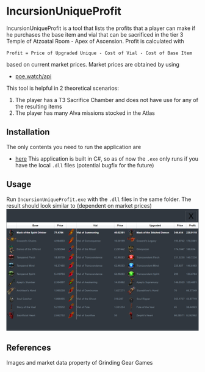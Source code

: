# IncursionUniqueProfit

IncursionUniqueProfit is a tool that lists the profits that a player can make if he purchases the base item and vial that can be sacrificed in the tier 3 Temple of Atzoatal Room - Apex of Ascension. Profit is calculated with
```
Profit = Price of Upgraded Unique - Cost of Vial - Cost of Base Item
```
based on current market prices. Market prices are obtained by using
* [poe.watch/api](https://poe.watch/api)

This tool is helpful in 2 theoretical scenarios:

1. The player has a T3 Sacrifice Chamber and does not have use for any of the resulting items
2. The player has many Alva missions stocked in the Atlas

## Installation
The only contents you need to run the application are
* [here](https://github.com/arnoldwang97/IncursionUniqueProfit/tree/master/IncursionProfitMacro/Application)
This application is built in C#, so as of now the `.exe` only runs if you have the local `.dll` files (potential bugfix for the future)

## Usage
Run `IncursionUniqueProfit.exe` with the `.dll` files in the same folder. The result should look similar to
(dependent on market prices)
![Example Image](/readmeExample.png)

## References
Images and market data property of Grinding Gear Games
